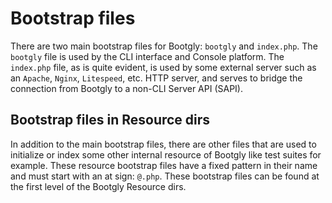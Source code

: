 # Bootstrap files

There are two main bootstrap files for Bootgly: `bootgly` and `index.php`. The `bootgly` file is used by the CLI interface and Console platform. The `index.php` file, as is quite evident, is used by some external server such as an `Apache`, `Nginx`, `Litespeed`, etc. HTTP server, and serves to bridge the connection from Bootgly to a non-CLI Server API (SAPI).

## Bootstrap files in Resource dirs

In addition to the main bootstrap files, there are other files that are used to initialize or index some other internal resource of Bootgly like test suites for example. These resource bootstrap files have a fixed pattern in their name and must start with an at sign: `@.php`. These bootstrap files can be found at the first level of the Bootgly Resource dirs.
